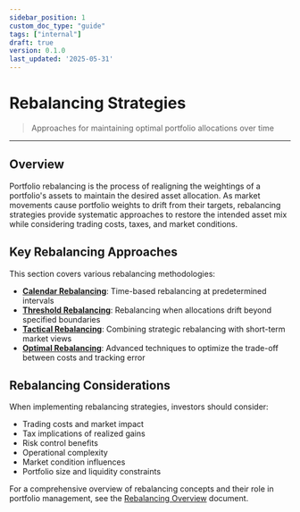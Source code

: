 ```yaml
---
sidebar_position: 1
custom_doc_type: "guide"
tags: ["internal"]
draft: true
version: 0.1.0
last_updated: '2025-05-31'
---
```


# Rebalancing Strategies

> Approaches for maintaining optimal portfolio allocations over time

---

## Overview

Portfolio rebalancing is the process of realigning the weightings of a portfolio's assets to maintain the desired asset allocation. As market movements cause portfolio weights to drift from their targets, rebalancing strategies provide systematic approaches to restore the intended asset mix while considering trading costs, taxes, and market conditions.

## Key Rebalancing Approaches

This section covers various rebalancing methodologies:

* **[Calendar Rebalancing](./calendar-rebalancing.md)**: Time-based rebalancing at predetermined intervals
* **[Threshold Rebalancing](./threshold-rebalancing.md)**: Rebalancing when allocations drift beyond specified boundaries
* **[Tactical Rebalancing](./tactical-rebalancing.md)**: Combining strategic rebalancing with short-term market views
* **[Optimal Rebalancing](./optimal-rebalancing.md)**: Advanced techniques to optimize the trade-off between costs and tracking error

## Rebalancing Considerations

When implementing rebalancing strategies, investors should consider:

* Trading costs and market impact
* Tax implications of realized gains
* Risk control benefits
* Operational complexity
* Market condition influences
* Portfolio size and liquidity constraints

For a comprehensive overview of rebalancing concepts and their role in portfolio management, see the [Rebalancing Overview](./rebalancing-overview.md) document.